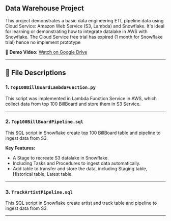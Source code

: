## Data Warehouse Project

This project demonstrates a basic data engineering ETL pipeline data using Cloud Service: Amazon Web Service (S3, Lambda) and Snowflake. It's ideal for learning or demonstrating how to integrate datalake in AWS with Snowflake. 
The Cloud Service free trial has expired (1 month for Snowflake trial) hence no implement prototype

🎥 **Demo Video:** [Watch on Google Drive](https://drive.google.com/file/d/1zwRdB9LI7ZbzNgfERtLWB1b5r7XDozSX/view?usp=sharing)

---

## 📄 File Descriptions

### 1. `Top100BillBoardLambdaFunction.py`

This script was implemented in Lambda Function Service in AWS, which collect data from top 100 BillBoard and store them in S3 Service.

---

### 2. `Top100BillBoardPipeline.sql`

This SQL script in Snowflake create top 100 BillBoard table and pipeline to ingest data from S3.

**Key Features:**
- A Stage to recreate S3 datalake in Snowflake.
- Including Tasks and Procedures to ingest data automatically.
- Add table to transfer and store the data, including Staging table, Historical table, Latest table.

---

### 3. `TrackArtistPipeline.sql`

This SQL script in Snowflake create artist and track table and pipeline to ingest data from S3.

---

